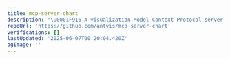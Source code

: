 ```yaml
---
title: mcp-server-chart
description: "\U0001F916 A visualization Model Context Protocol server for generating visual charts using @antvis."
repoUrl: 'https://github.com/antvis/mcp-server-chart'
verifications: []
lastUpdated: '2025-06-07T00:20:04.420Z'
ogImage: ''
---
```



